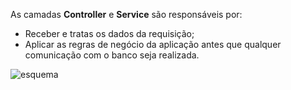 As camadas **Controller** e **Service** são responsáveis por:

 - Receber e tratas os dados da requisição;
 - Aplicar as regras de negócio da aplicação antes que qualquer comunicação com o banco seja realizada.

![esquema](./Esquema.png)